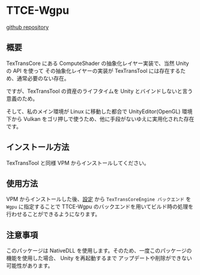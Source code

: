 # TTCE-Wgpu

[github repository](https://github.com/ReinaS-64892/TTCE-Wgpu)

## 概要

TexTransCore にある ComputeShader の抽象化レイヤー実装で、当然 Unity の  API を使って その抽象化レイヤーの実装が TexTransTool には存在するため、通常必要のない存在。

ですが、TexTransTool の資産のライフタイムを Unity とバインドしないと言う意義のため。

そして、私のメイン環境が Linux に移動した都合で UnityEditor(OpenGL) 環境下から Vulkan をゴリ押しで使うため、他に手段がないゆえに実用化された存在です。

## インストール方法

TexTransTool と同様 VPM からインストールしてください。

## 使用方法

VPM からインストールした後、[設定](/docs/Reference/EditorWindow/TTT-Menu#textranscoreengine-バックエンド) から `TexTransCoreEngine バックエンド` を `Wgpu` に指定することで TTCE-Wgpu のバックエンドを用いてビルド時の処理を行わせることができるようになります。

## 注意事項

このパッケージは NativeDLL を使用します。そのため、一度このパッケージの機能を使用した場合、 Unity を再起動するまで アップデートや削除ができない可能性があります。

